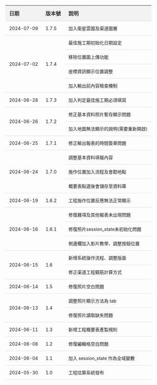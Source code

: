 
<style>
  table {
    width: 100%;
    border-collapse: collapse;
    margin-bottom: 20px;
  }
  th, td {
    padding: 12px;
    text-align: left;
    border-bottom: 1px solid #ddd;
  }
  th {
    background-color: #f2f2f2;
    color: #333;
    font-size: 16px;
  }
  td {
    font-size: 14px;
  }
</style>

<table>
  <thead>
    <tr>
      <th>日期</th>
      <th>版本號</th>
      <th>說明</th>
    </tr>
  </thead>
  <tbody>
    <tr>
      <td >2024-07-09</td>
      <td >1.7.5</td>
      <td>加入衛星雲圖及渠道圖層</td>
    </tr>
    <tr>
      <td rowspan="4">2024-07-02</td>
      <td rowspan="4">1.7.4</td>
      <td>最佳施工期初始化日期設定</td>
    </tr>
    <tr>
      <td>移除位置圖上傳功能</td>
    </tr>
    <tr>
      <td>座標資訊顯示位置調整</td>
    </tr>
    <tr>
      <td>加入輸出前內容檢查機制</td>
    </tr>
    <tr>
      <td >2024-06-28</td>
      <td >1.7.3</td>
      <td>加入判定最佳施工期必須填寫</td>
    </tr>
    <tr>
      <td rowspan="2">2024-06-26</td>
      <td rowspan="2">1.7.2</td>
      <td>修正基本資料照片暫存顯示問題</td>
    </tr>
    <tr>
      <td>加入地圖無法顯示的說明(需要重新開啟)</td>
    </tr>
    <tr>
      <td >2024-06-25</td>
      <td >1.7.1</td>
      <td>修正輸出報表的時間簽章問題</td>
    </tr>
    <tr>
      <td rowspan="3">2024-06-24</td>
      <td rowspan="3">1.7.0</td>
      <td>調整基本資料填報內容</td>
    </tr>
    <tr>
      <td>施作位置加入流程及會勘地點</td>
    </tr>
    <tr>
      <td>概要表點選後會儲存至資料庫</td>
    </tr>
    <tr>
      <td >2024-06-19</td>
      <td >1.6.2</td>
      <td>工程施作位置反應無法正常顯示</td>
    </tr>
    <tr>
      <td rowspan="3">2024-06-16</td>
      <td rowspan="3">1.6.1</td>
      <td>修復雜項及其他報表未出現問題</td>
    </tr>
    <tr>
      <td>修復照片session_state未初始化問題</td>
    </tr>
    <tr>
      <td>側邊欄加入影片教學、調整按鈕位置</td>
    </tr>
    <tr>
      <td rowspan="2">2024-06-15</td>
      <td rowspan="2">1.6</td>
      <td>新增系統操作流程、調整版面</td>
    </tr>
    <tr>
      <td>修正渠道工程鋼筋計算方式</td>
    </tr>
    <tr>
      <td>2024-06-14</td>
      <td>1.5</td>
      <td>修復照片空白問題</td>
    </tr>
    <tr>
      <td rowspan="2">2024-06-13</td>
      <td rowspan="2">1.4</td>
      <td>調整照片顯示方法為 tab</td>
    </tr>
    <tr>
      <td>修復照片讀取缺失問題</td>
    </tr>
    <tr>
      <td>2024-06-11</td>
      <td>1.3</td>
      <td>新增工程概要表產製規則</td>
    </tr>
    <tr>
      <td>2024-06-08</td>
      <td>1.2</td>
      <td>修復編輯格空白問題</td>
    </tr>
    <tr>
      <td>2024-06-04</td>
      <td>1.1</td>
      <td>加入 session_state 作為全域變數</td>
    </tr>
    <tr>
      <td>2024-05-30</td>
      <td>1.0</td>
      <td>工程估算系統發布</td>
    </tr>
  </tbody>
</table>
